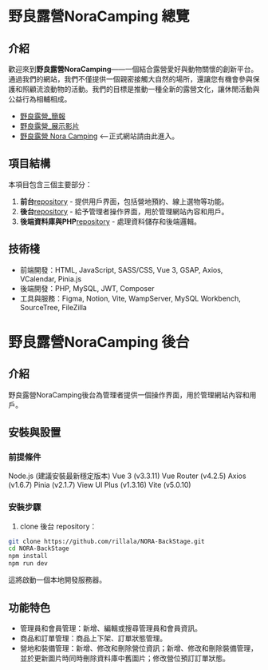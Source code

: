 # 野良露營NoraCamping 總覽

## 介紹

歡迎來到**野良露營NoraCamping**——一個結合露營愛好與動物關懷的創新平台。通過我們的網站，我們不僅提供一個親密接觸大自然的場所，還讓您有機會參與保護和照顧流浪動物的活動。我們的目標是推動一種全新的露營文化，讓休閒活動與公益行為相輔相成。

- [野良露營\_簡報](https://drive.google.com/file/d/1hTI494n8lbzKbaudzZiSmbZxcGdhtjUC/view)
- [野良露營\_展示影片](https://www.youtube.com/watch?v=9_ODuTqBn6w)
- [野良露營 Nora Camping](https://tibamef2e.com/chd104/g1/) <--正式網站請由此進入。

## 項目結構

本項目包含三個主要部分：

1. **前台**[repository](https://github.com/rillala/NORA-Camping) - 提供用戶界面，包括營地預約、線上選物等功能。
2. **後台**[repository](https://github.com/rillala/NORA-BackStage) - 給予管理者操作界面，用於管理網站內容和用戶。
3. **後端資料庫與PHP**[repository](https://github.com/rillala/NORA-API) - 處理資料儲存和後端邏輯。

## 技術棧

- 前端開發：HTML, JavaScript, SASS/CSS, Vue 3, GSAP, Axios, VCalendar, Pinia.js
- 後端開發：PHP, MySQL, JWT, Composer
- 工具與服務：Figma, Notion, Vite, WampServer, MySQL Workbench, SourceTree, FileZilla

# 野良露營NoraCamping 後台

## 介紹

野良露營NoraCamping後台為管理者提供一個操作界面，用於管理網站內容和用戶。

## 安裝與設置

### 前提條件

Node.js (建議安裝最新穩定版本)
Vue 3 (v3.3.11)
Vue Router (v4.2.5)
Axios (v1.6.7)
Pinia (v2.1.7)
View UI Plus (v1.3.16)
Vite (v5.0.10)

### 安裝步驟

1. clone 後台 repository：

```bash
git clone https://github.com/rillala/NORA-BackStage.git
cd NORA-BackStage
npm install
npm run dev
```

這將啟動一個本地開發服務器。

## 功能特色

- 管理員和會員管理：新增、編輯或搜尋管理員和會員資訊。
- 商品和訂單管理：商品上下架、訂單狀態管理。
- 營地和裝備管理：新增、修改和刪除營位資訊；新增、修改和刪除裝備管理，並於更新圖片時同時刪除資料庫中舊圖片；修改營位預訂訂單狀態。
